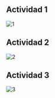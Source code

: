 ## Actividad 1
![1](https://github.com/Uetom05/EvaluacionRevistaApi/assets/145317727/77bd25dd-ebde-4192-8f27-01f65f21fe3c)

## Actividad 2
![2](https://github.com/Uetom05/EvaluacionRevistaApi/assets/145317727/a041e57c-7326-4a6b-99f5-09789fd79fc1)

## Actividad 3
![3](https://github.com/Uetom05/EvaluacionRevistaApi/assets/145317727/a59e506e-d068-46a5-a4a8-edb60f81c868)


